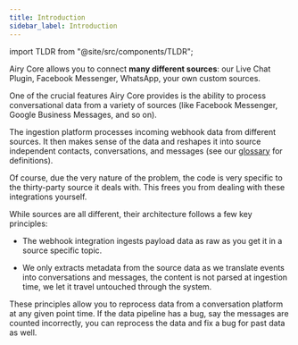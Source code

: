 ```yaml
---
title: Introduction
sidebar_label: Introduction
---
```


import TLDR from "@site/src/components/TLDR";

<TLDR>

Airy Core allows you to connect **many different sources**: our Live Chat
Plugin, Facebook Messenger, WhatsApp, your own custom sources.

</TLDR>

One of the crucial features Airy Core provides is the ability to process
conversational data from a variety of sources (like Facebook Messenger, Google
Business Messages, and so on).

The ingestion platform processes incoming webhook data from different sources.
It then makes sense of the data and reshapes it into source independent
contacts, conversations, and messages (see our [glossary](/getting-started/glossary.md) for definitions).

Of course, due the very nature of the problem, the code is very specific to the
thirty-party source it deals with. This frees you from dealing with these
integrations yourself.

While sources are all different, their architecture follows a few key
principles:

- The webhook integration ingests payload data as raw as you get it in a source
  specific topic.

- We only extracts metadata from the source data as we translate events into
  conversations and messages, the content is not parsed at ingestion time, we let
  it travel untouched through the system.

These principles allow you to reprocess data from a conversation platform at any
given point time. If the data pipeline has a bug, say the messages are counted
incorrectly, you can reprocess the data and fix a bug for past data as well.
